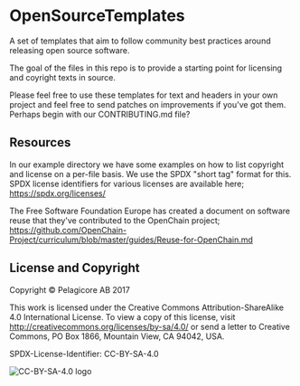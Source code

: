 # OpenSourceTemplates
A set of templates that aim to follow community best practices around 
releasing open source software.

The goal of the files in this repo is to provide a starting point for
licensing and coyright texts in source. 

Please feel free to use these templates for text and headers in your
own project and feel free to send patches on improvements if you've
got them. Perhaps begin with our CONTRIBUTING.md file?

## Resources

In our example directory we have some examples on how to list
copyright and license on a per-file basis. We use the SPDX "short tag"
format for this. SPDX license identifiers for various licenses are
available here; https://spdx.org/licenses/

The Free Software Foundation Europe has created a document on software reuse that they've contributed to the OpenChain project; https://github.com/OpenChain-Project/curriculum/blob/master/guides/Reuse-for-OpenChain.md

## License and Copyright

Copyright &copy; Pelagicore AB 2017

This work is licensed under the Creative Commons
Attribution-ShareAlike 4.0 International License. To view a copy of
this license, visit http://creativecommons.org/licenses/by-sa/4.0/ or
send a letter to Creative Commons, PO Box 1866, Mountain View, CA
94042, USA.

SPDX-License-Identifier: CC-BY-SA-4.0

![CC-BY-SA-4.0 logo](https://upload.wikimedia.org/wikipedia/commons/thumb/b/bd/CC-BY-NC-SA.svg/200px-CC-BY-NC-SA.svg.png)
